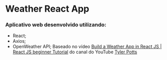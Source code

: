 # Weather React App
### Aplicativo web desenvolvido utilizando:
* React;
* Axios;
* OpenWeather API;
Baseado no vídeo [Build a Weather App in React JS | React JS beginner Tutorial](https://www.youtube.com/watch?v=GuA0_Z1llYU) do canal do YouTube [Tyler Potts](https://www.youtube.com/channel/UCBBGM84ZOs7z5jpTQAaZ_Hg)
